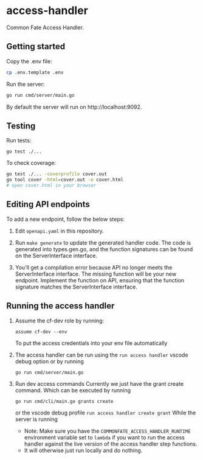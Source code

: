 # access-handler

Common Fate Access Handler.

## Getting started

Copy the .env file:

```bash
cp .env.template .env
```

Run the server:

```bash
go run cmd/server/main.go
```

By default the server will run on http://localhost:9092.

## Testing

Run tests:

```
go test ./...
```

To check coverage:

```bash
go test ./... -coverprofile cover.out
go tool cover -html=cover.out -o cover.html
# open cover.html in your browser
```

## Editing API endpoints

To add a new endpoint, follow the below steps:

1. Edit `openapi.yaml` in this repository.

2. Run `make generate` to update the generated handler code. The code is generated into types.gen.go, and the function signatures can be found on the ServerInterface interface.

3. You'll get a compilation error because API no longer meets the ServerInterface interface. The missing function will be your new endpoint. Implement the function on API, ensuring that the function signature matches the ServerInterface interface.

## Running the access handler

1. Assume the cf-dev role by running:

   ```
   assume cf-dev --env
   ```

   To put the access credentials into your env file automatically

2. The access handler can be run using the `run access handler` vscode debug option or by running
   ```
   go run cmd/server/main.go
   ```
3. Run dev access commands
   Currently we just have the grant create command. Which can be executed by running
   ```
   go run cmd/cli/main.go grants create
   ```
   or the vscode debug profile `run access handler create grant`
   While the server is running
   - Note: Make sure you have the `COMMONFATE_ACCESS_HANDLER_RUNTIME` environment variable set to `lambda` if you want to run the access handler against the live version of the access handler step functions.
   - It will otherwise just run locally and do nothing.
